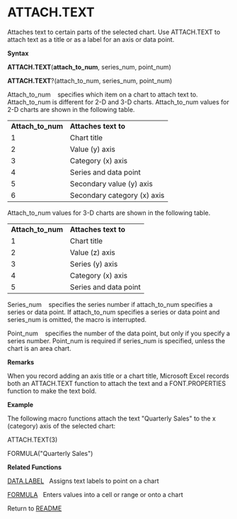 # ATTACH.TEXT

Attaches text to certain parts of the selected chart. Use ATTACH.TEXT to
attach text as a title or as a label for an axis or data point.

**Syntax**

**ATTACH.TEXT**(**attach\_to\_num**, series\_num, point\_num)

**ATTACH.TEXT**?(attach\_to\_num, series\_num, point\_num)

Attach\_to\_num&nbsp;&nbsp;&nbsp;&nbsp;specifies which item on a chart
to attach text to. Attach\_to\_num is different for 2-D and 3-D charts.
Attach\_to\_num values for 2-D charts are shown in the following table.

|                     |                             |
| ------------------- | --------------------------- |
| **Attach\_to\_num** | **Attaches text to**        |
| 1                   | Chart title                 |
| 2                   | Value (y) axis              |
| 3                   | Category (x) axis           |
| 4                   | Series and data point       |
| 5                   | Secondary value (y) axis    |
| 6                   | Secondary category (x) axis |

Attach\_to\_num values for 3-D charts are shown in the following table.

|                     |                       |
| ------------------- | --------------------- |
| **Attach\_to\_num** | **Attaches text to**  |
| 1                   | Chart title           |
| 2                   | Value (z) axis        |
| 3                   | Series (y) axis       |
| 4                   | Category (x) axis     |
| 5                   | Series and data point |

Series\_num&nbsp;&nbsp;&nbsp;&nbsp;specifies the series number if
attach\_to\_num specifies a series or data point. If attach\_to\_num
specifies a series or data point and series\_num is omitted, the macro
is interrupted.

Point\_num&nbsp;&nbsp;&nbsp;&nbsp;specifies the number of the data
point, but only if you specify a series number. Point\_num is required
if series\_num is specified, unless the chart is an area chart.

**Remarks**

When you record adding an axis title or a chart title, Microsoft Excel
records both an ATTACH.TEXT function to attach the text and a
FONT.PROPERTIES function to make the text bold.

**Example**

The following macro functions attach the text "Quarterly Sales" to the x
(category) axis of the selected chart:

ATTACH.TEXT(3)

FORMULA("Quarterly Sales")

**Related Functions**

[DATA.LABEL](DATA.LABEL.md)&nbsp;&nbsp;&nbsp;Assigns text labels to point on a chart

[FORMULA](FORMULA.md)&nbsp;&nbsp;&nbsp;Enters values into a cell or range or onto a
chart



Return to [README](README.md#A)

